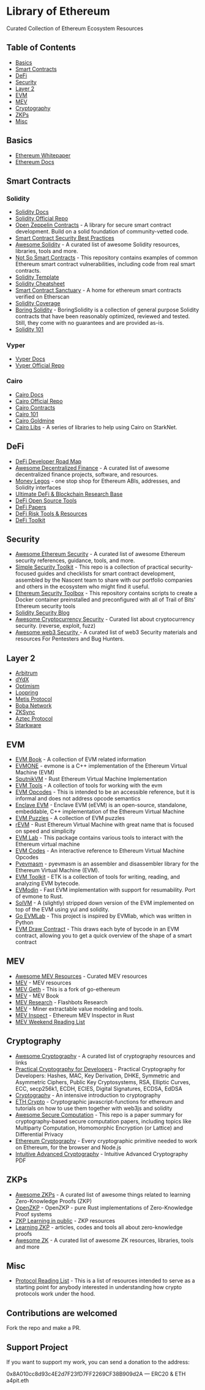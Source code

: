 # Library of Ethereum
Curated Collection of Ethereum Ecosystem Resources

## Table of Contents 
- [Basics](#basics)
- [Smart Contracts](#smart-contracts)
- [DeFi](#defi)
- [Security](#security)
- [Layer 2](#layer-2)
- [EVM](#evm)
- [MEV](#mev)
- [Cryptography](#cryptography)
- [ZKPs](#zkps)
- [Misc](#misc)


## Basics

- [Ethereum Whitepaper](https://ethereum.org/en/whitepaper/) 
- [Ethereum Docs](https://ethereum.org/en/developers/docs/)

## Smart Contracts 

### Solidity
- [Solidity Docs](https://docs.soliditylang.org/)
- [Solidity Official Repo](https://github.com/ethereum/solidity)
- [Open Zeppelin Contracts](https://github.com/OpenZeppelin/openzeppelin-contracts) - A library for secure smart contract development. Build on a solid foundation of community-vetted code.
- [Smart Contract Security Best Practices](https://github.com/ConsenSys/smart-contract-best-practices)
- [Awesome Solidity](https://github.com/bkrem/awesome-solidity) - A curated list of awesome Solidity resources, libraries, tools and more. 
- [Not So Smart Contracts](https://github.com/crytic/not-so-smart-contracts) - This repository contains examples of common Ethereum smart contract vulnerabilities, including code from real smart contracts.
- [Solidity Template](https://github.com/paulrberg/solidity-template)
- [Solidity Cheatsheet](https://github.com/manojpramesh/solidity-cheatsheet) 
- [Smart Contract Sanctuary](https://github.com/tintinweb/smart-contract-sanctuary) - A home for ethereum smart contracts verified on Etherscan 
- [Solidity Coverage](https://github.com/sc-forks/solidity-coverage)
- [Boring Solidity](https://github.com/boringcrypto/BoringSolidity) - BoringSolidity is a collection of general purpose Solidity contracts that have been reasonably optimized, reviewed and tested. Still, they come with no guarantees and are provided as-is.
- [Solidity 101](https://github.com/hrkrshnn/solidity101)

### Vyper
- [Vyper Docs](https://vyper.readthedocs.io/en/stable/)
- [Vyper Official Repo](https://github.com/vyperlang/vyper)

### Cairo
- [Cairo Docs](https://www.cairo-lang.org/docs/)
- [Cairo Official Repo](https://github.com/starkware-libs/cairo-lang)
- [Cairo Contracts](https://github.com/OpenZeppelin/cairo-contracts)
- [Cairo 101](https://github.com/l-henri/starknet-cairo-101)
- [Cairo Goldmine](https://github.com/beautyisourbusiness/cairo-goldmine)
- [Cairo Libs](https://github.com/sekai-studio/starknet-libs) - A series of libraries to help using Cairo on StarkNet.

## DeFi 

- [DeFi Developer Road Map](https://github.com/OffcierCia/DeFi-Developer-Road-Map) 
- [Awesome Decentralized Finance](https://github.com/ong/awesome-decentralized-finance) - A curated list of awesome decentralized finance projects, software, and resources.
- [Money Legos](https://github.com/studydefi/money-legos) - one stop shop for Ethereum ABIs, addresses, and Solidity interfaces
- [Ultimate DeFi & Blockchain Research Base](https://github.com/OffcierCia/ultimate-defi-research-base)
- [DeFi Open Source Tools](https://github.com/gauss314/defi)
- [DeFi Papers](https://github.com/irnb/DeFiPapers)
- [DeFi Risk Tools & Resources](https://github.com/defi-defense-dao/defi-risk-tools-list)
- [DeFi Toolkit](https://hackmd.io/@gweicz/defi-toolkit)

## Security 

- [Awesome Ethereum Security](https://github.com/crytic/awesome-ethereum-security) - A curated list of awesome Ethereum security references, guidance, tools, and more.
- [Simple Security Toolkit](https://github.com/nascentxyz/simple-security-toolkit) - This repo is a collection of practical security-focused guides and checklists for smart contract development, assembled by the Nascent team to share with our portfolio companies and others in the ecosystem who might find it useful.
- [Ethereum Security Toolbox](https://github.com/trailofbits/eth-security-toolbox) - This repository contains scripts to create a Docker container preinstalled and preconfigured with all of Trail of Bits’ Ethereum security tools
- [Solidity Security Blog](https://github.com/sigp/solidity-security-blog)
- [Awesome Cryptocurrency Security](https://github.com/nongiach/awesome-cryptocurrency-security) - Curated list about cryptocurrency security. (reverse, exploit, fuzz)
- [Awesome web3 Security ](https://github.com/Anugrahsr/Awesome-web3-Security) - A curated list of web3 Security materials and resources For Pentesters and Bug Hunters.

## Layer 2 

- [Arbitrum](https://github.com/OffchainLabs/arbitrum)
- [dYdX](https://github.com/dydxprotocol)
- [Optimism](https://github.com/ethereum-optimism)
- [Loopring](https://github.com/Loopring)
- [Metis Protocol](https://github.com/MetisProtocol)
- [Boba Network](https://github.com/bobanetwork)
- [ZKSync](https://github.com/matter-labs/zksync)
- [Aztec Protocol](https://github.com/AztecProtocol)
- [Starkware](https://github.com/starkware-libs/)

## EVM

- [EVM Book](https://github.com/0xKitsune/EVM-Book) - A collection of EVM related information
- [EVMONE](https://github.com/ethereum/evmone) - evmone is a C++ implementation of the Ethereum Virtual Machine (EVM)
- [SputnikVM](https://github.com/rust-blockchain/evm) - Rust Ethereum Virtual Machine Implementation
- [EVM Tools](https://github.com/CoinCulture/evm-tools) - A collection of tools for working with the evm
- [EVM Opcodes](https://github.com/wolflo/evm-opcodes) - This is intended to be an accessible reference, but it is informal and does not address opcode semantics
- [Enclave EVM](https://github.com/microsoft/eEVM) - Enclave EVM (eEVM) is an open-source, standalone, embeddable, C++ implementation of the Ethereum Virtual Machine
- [EVM Puzzles](https://github.com/fvictorio/evm-puzzles) - A collection of EVM puzzles
- [rEVM](https://github.com/bluealloy/revm) - Rust Ethereum Virtual Machine with great name that is focused on speed and simplicity
- [EVM Lab](https://github.com/ethereum/evmlab) - This package contains various tools to interact with the Ethereum virtual machine 
- [EVM Codes](https://github.com/comitylabs/evm.codes) - An interactive reference to Ethereum Virtual Machine Opcodes
- [Pyevmasm](https://github.com/crytic/pyevmasm) - pyevmasm is an assembler and disassembler library for the Ethereum Virtual Machine (EVM). 
- [EVM Toolkit](https://github.com/quilt/etk) - ETK is a collection of tools for writing, reading, and analyzing EVM bytecode.
- [EVModin](https://github.com/vorot93/evmodin) - Fast EVM implementation with support for resumability. Port of evmone to Rust.
- [SolVM](https://github.com/brockelmore/solvm) - A (slightly) stripped down version of the EVM implemented on top of the EVM using yul and solidity.
- [Go EVMLab](https://github.com/holiman/goevmlab) - This project is inspired by EVMlab, which was written in Python
- [EVM Draw Contract](https://github.com/DanielVF/evm-contract-draw) - This draws each byte of bycode in an EVM contract, allowing you to get a quick overview of the shape of a smart contract

## MEV

- [Awesome MEV Resources](https://github.com/0xalpharush/awesome-MEV-resources) - Curated MEV resources 
- [MEV](https://github.com/Dogetoshi/MEV) - MEV resources 
- [MEV Geth](https://github.com/flashbots/mev-geth) - This is a fork of go-ethereum 
- [MEV](https://github.com/0xmebius/mev) -  MEV Book
- [MEV Research](https://github.com/flashbots/mev-research) - Flashbots Research
- [MEV](https://github.com/pdaian/mev) - Miner extractable value modeling and tools.
- [MEV Inspect](https://github.com/flashbots/mev-inspect-rs) - Ethereum MEV Inspector in Rust
- [MEV Weekend Reading List](https://github.com/peiyuechen/MEV-weekend-reading-list-)

## Cryptography 

- [Awesome Cryptography](https://github.com/sobolevn/awesome-cryptography) - A curated list of cryptography resources and links
- [Practical Cryptography for Developers](https://github.com/nakov/Practical-Cryptography-for-Developers-Book) - Practical Cryptography for Developers: Hashes, MAC, Key Derivation, DHKE, Symmetric and Asymmetric Ciphers, Public Key Cryptosystems, RSA, Elliptic Curves, ECC, secp256k1, ECDH, ECIES, Digital Signatures, ECDSA, EdDSA
- [Cryptography](https://github.com/boazbk/crypto) - An intensive introduction to cryptography
- [ETH Crypto](https://github.com/pubkey/eth-crypto) - Cryptographic javascript-functions for ethereum and tutorials on how to use them together with web3js and solidity
- [Awesome Secure Computation](https://github.com/Jamie-Cui/awesome-secure-computation) - This repo is a paper summary for cryptography-based secure computation papers, including topics like Multiparty Computation, Homomorphic Encryption (or Lattice) and Differential Privacy
- [Ethereum Cryptography](https://github.com/ethereum/js-ethereum-cryptography) - Every cryptographic primitive needed to work on Ethereum, for the browser and Node.js
- [Intuitive Advanced Cryptography](https://github.com/cryptosubtlety/intuitive-advanced-cryptography) - Intuitive Advanced Cryptography PDF

## ZKPs

- [Awesome ZKPs](https://github.com/matter-labs/awesome-zero-knowledge-proofs) - A curated list of awesome things related to learning Zero-Knowledge Proofs (ZKP)
- [OpenZKP](https://github.com/0xProject/OpenZKP) - OpenZKP - pure Rust implementations of Zero-Knowledge Proof systems
- [ZKP Learning in public](https://github.com/JofArnold/zkp-learning-in-public) - ZKP resources 
- [Learning ZKP](https://github.com/JofArnold/zkp-learning-in-public) - articles, codes and tools all about zero-knowledge proofs
- [Awesome ZK](https://github.com/ventali/awesome-zk) - A curated list of awesome ZK resources, libraries, tools and more

## Misc 

- [Protocol Reading List](https://github.com/bryanhpchiang/protocol-reading-list) - This is a list of resources intended to serve as a starting point for anybody interested in understanding how crypto protocols work under the hood.


## Contributions are welcomed 
Fork the repo and make a PR.  

## Support Project

If you want to support my work, you can send a donation to the address:

0x8A010cc8d93c4E2d7F23fD7FF2269CF38B909d2A — ERC20 & ETH a4pit.eth 


